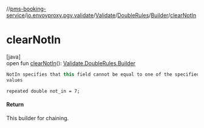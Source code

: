 //[pms-booking-service](../../../../../index.md)/[io.envoyproxy.pgv.validate](../../../index.md)/[Validate](../../index.md)/[DoubleRules](../index.md)/[Builder](index.md)/[clearNotIn](clear-not-in.md)

# clearNotIn

[java]\
open fun [clearNotIn](clear-not-in.md)(): [Validate.DoubleRules.Builder](index.md)

```kotlin
NotIn specifies that this field cannot be equal to one of the specified
values

```
`repeated double not_in = 7;`

#### Return

This builder for chaining.